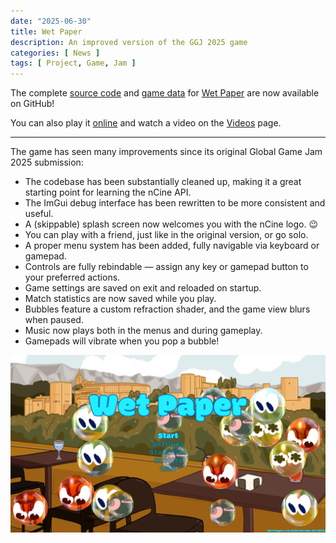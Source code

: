 ```yaml
---
date: "2025-06-30"
title: Wet Paper
description: An improved version of the GGJ 2025 game
categories: [ News ]
tags: [ Project, Game, Jam ]
---
```


The complete [source code](https://github.com/encelo/WetPaper) and [game data](https://github.com/encelo/WetPaper-data) for [Wet Paper](https://encelo.itch.io/wet-paper) are now available on GitHub!

You can also play it [online](/wet_paper) and watch a video on the [Videos](/videos) page.

---

The game has seen many improvements since its original Global Game Jam 2025 submission:

- The codebase has been substantially cleaned up, making it a great starting point for learning the nCine API.
- The ImGui debug interface has been rewritten to be more consistent and useful.
- A (skippable) splash screen now welcomes you with the nCine logo. 😉
- You can play with a friend, just like in the original version, or go solo.
- A proper menu system has been added, fully navigable via keyboard or gamepad.
- Controls are fully rebindable — assign any key or gamepad button to your preferred actions.
- Game settings are saved on exit and reloaded on startup.
- Match statistics are now saved while you play.
- Bubbles feature a custom refraction shader, and the game view blurs when paused.
- Music now plays both in the menus and during gameplay.
- Gamepads will vibrate when you pop a bubble!

![Wet Paper](/img/gallery/WetPaper.png "Wet Paper")
